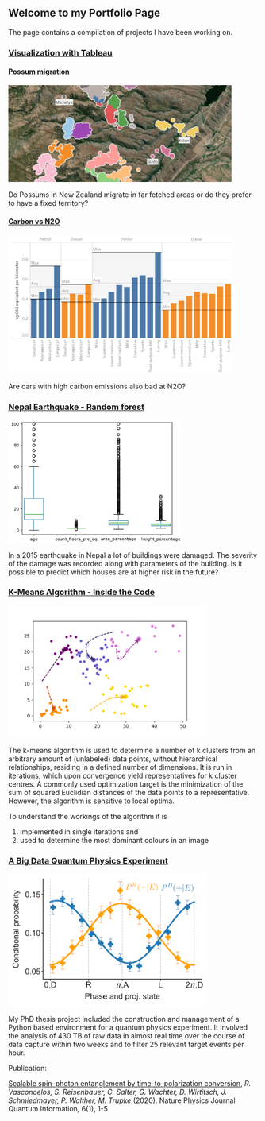 ## Welcome to my Portfolio Page

The page contains a compilation of projects I have been working on.


### [Visualization with Tableau](http://tableau.com)

#### [Possum migration](https://public.tableau.com/profile/sarah.reisenbauer#!/vizhome/PossumTracking/Dashboard1)
<img src="https://github.com/Sarahbjik/sarahbjik.github.io/blob/main/fuchskusu_map.png?raw=true" width="450" />

Do Possums in New Zealand migrate in far fetched areas or do they prefer to have a fixed territory?


#### [Carbon vs N2O](https://public.tableau.com/profile/sarah.reisenbauer#!/vizhome/Caremissions/Dashboard1)
<img src="https://github.com/Sarahbjik/sarahbjik.github.io/blob/main/carbondioxide_vs_n2o.png?raw=true" width="450" />

Are cars with high carbon emissions also bad at N2O?


### [Nepal Earthquake - Random forest](https://github.com/Sarahbjik/nepal_earthquake_classification/blob/main/nepal_earthquake.ipynb)

<img src="https://github.com/Sarahbjik/nepal_earthquake_classification/blob/main/nepal_eq.png?raw=true" width="350" />

In a 2015 earthquake in Nepal a lot of buildings were damaged. The severity of the damage was recorded along with parameters of the building. Is it possible to predict which houses are at higher risk in the future? 


### [K-Means Algorithm - Inside the Code](https://github.com/Sarahbjik/representative_based_clustering/blob/main/inside_kmeans.ipynb)

<img src="https://github.com/Sarahbjik/representative_based_clustering/blob/main/kmeans_after_4_iterations.png?raw=true" width="400" />

The k-means algorithm is used to determine a number of k clusters from an arbitrary amount of (unlabeled) data points, without hierarchical relationships, residing in a defined number of dimensions. It is run in iterations, which upon convergence yield representatives for k cluster centres. A commonly used optimization target is the minimization of the sum of squared Euclidian distances of the data points to a representative. However, the algorithm is sensitive to local optima.

To understand the workings of the algorithm it is

1. implemented in single iterations and 
2. used to determine the most dominant colours in an image


### [A Big Data Quantum Physics Experiment](https://www.dropbox.com/preview/Dissertation/Reisenbauer_Thesis.pdf)

<img src="https://github.com/Sarahbjik/sarahbjik.github.io/blob/main/6_3_condProb.png?raw=true" width="400" />

My PhD thesis project included the construction and management of a Python based environment for a quantum physics experiment. It involved the analysis of 430 TB of raw data in almost real time over the course of data capture within two weeks and to filter 25 relevant target events per hour. 

Publication:

[Scalable spin–photon entanglement by time-to-polarization conversion](https://www.nature.com/articles/s41534-019-0236-x), *R. Vasconcelos, S. Reisenbauer, C. Salter, G. Wachter, D. Wirtitsch, J. Schmiedmayer, P. Walther, M. Trupke* (2020). Nature Physics Journal Quantum Information, 6(1), 1-5

